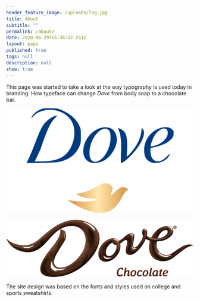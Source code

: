 ```yaml
---
header_feature_image: /uploads/log.jpg
title: About
subtitle: ""
permalink: /about/
date: 2020-06-29T15:36:12.231Z
layout: page
published: true
tags: null
description: null
show: true
---
```

This page was started to take a look at the way typography is used today in branding. How typeface can change *Dove* from body soap to a chocolate bar.

![](../uploads/dove-logo.png)

![](../uploads/dove_chocolate_logo.webp)

The site design was based on the fonts and styles used on college and sports sweatshirts.